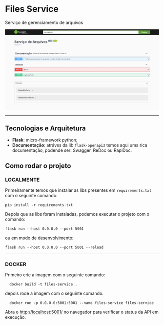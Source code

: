 # Files Service
Serviço de gerenciamento de arquivos

![Print do Swagger](./print.jpeg "Print do Swagger")


---
## Tecnologias e Arquitetura
- **Flask**: micro-framework python;
- **Documentação**: atráves da lib `flask-openapi3` temos aqui uma rica documentação, podende ser: Swagger, ReDoc ou RapiDoc.

## Como rodar o projeto

### LOCALMENTE
Primeiramente temos que instalar as libs presentes em `requirements.txt` com o seguinte comando:
  ```
  pip install -r requirements.txt
  ```
Depois que as libs foram instaladas, podemos executar o projeto com o comando:
  ```
  flask run --host 0.0.0.0 --port 5001
  ```
  ou em modo de desenvolvimento:
  ```
  flask run --host 0.0.0.0 --port 5001 --reload
  ```
---
### DOCKER
Primeiro crie a imagem com o seguinte comando:
```
  docker build -t files-service .
```

depois rode a imagem com o seguinte comando:
```
  docker run -p 0.0.0.0:5001:5001 --name files-service files-service
```

Abra o [http://localhost:5001/](http://localhost:5001/) no navegador para verificar o status da API em execução.